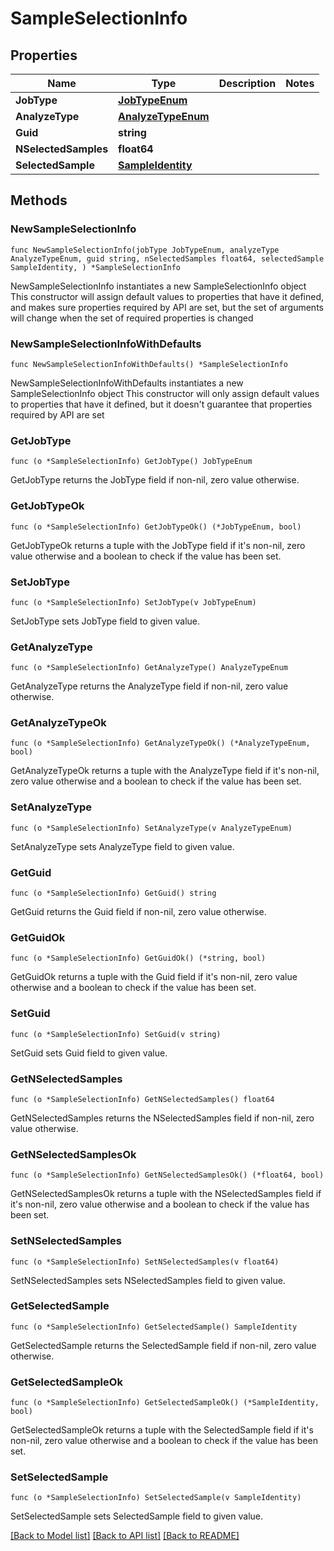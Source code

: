 # SampleSelectionInfo

## Properties

Name | Type | Description | Notes
------------ | ------------- | ------------- | -------------
**JobType** | [**JobTypeEnum**](JobTypeEnum.md) |  | 
**AnalyzeType** | [**AnalyzeTypeEnum**](AnalyzeTypeEnum.md) |  | 
**Guid** | **string** |  | 
**NSelectedSamples** | **float64** |  | 
**SelectedSample** | [**SampleIdentity**](SampleIdentity.md) |  | 

## Methods

### NewSampleSelectionInfo

`func NewSampleSelectionInfo(jobType JobTypeEnum, analyzeType AnalyzeTypeEnum, guid string, nSelectedSamples float64, selectedSample SampleIdentity, ) *SampleSelectionInfo`

NewSampleSelectionInfo instantiates a new SampleSelectionInfo object
This constructor will assign default values to properties that have it defined,
and makes sure properties required by API are set, but the set of arguments
will change when the set of required properties is changed

### NewSampleSelectionInfoWithDefaults

`func NewSampleSelectionInfoWithDefaults() *SampleSelectionInfo`

NewSampleSelectionInfoWithDefaults instantiates a new SampleSelectionInfo object
This constructor will only assign default values to properties that have it defined,
but it doesn't guarantee that properties required by API are set

### GetJobType

`func (o *SampleSelectionInfo) GetJobType() JobTypeEnum`

GetJobType returns the JobType field if non-nil, zero value otherwise.

### GetJobTypeOk

`func (o *SampleSelectionInfo) GetJobTypeOk() (*JobTypeEnum, bool)`

GetJobTypeOk returns a tuple with the JobType field if it's non-nil, zero value otherwise
and a boolean to check if the value has been set.

### SetJobType

`func (o *SampleSelectionInfo) SetJobType(v JobTypeEnum)`

SetJobType sets JobType field to given value.


### GetAnalyzeType

`func (o *SampleSelectionInfo) GetAnalyzeType() AnalyzeTypeEnum`

GetAnalyzeType returns the AnalyzeType field if non-nil, zero value otherwise.

### GetAnalyzeTypeOk

`func (o *SampleSelectionInfo) GetAnalyzeTypeOk() (*AnalyzeTypeEnum, bool)`

GetAnalyzeTypeOk returns a tuple with the AnalyzeType field if it's non-nil, zero value otherwise
and a boolean to check if the value has been set.

### SetAnalyzeType

`func (o *SampleSelectionInfo) SetAnalyzeType(v AnalyzeTypeEnum)`

SetAnalyzeType sets AnalyzeType field to given value.


### GetGuid

`func (o *SampleSelectionInfo) GetGuid() string`

GetGuid returns the Guid field if non-nil, zero value otherwise.

### GetGuidOk

`func (o *SampleSelectionInfo) GetGuidOk() (*string, bool)`

GetGuidOk returns a tuple with the Guid field if it's non-nil, zero value otherwise
and a boolean to check if the value has been set.

### SetGuid

`func (o *SampleSelectionInfo) SetGuid(v string)`

SetGuid sets Guid field to given value.


### GetNSelectedSamples

`func (o *SampleSelectionInfo) GetNSelectedSamples() float64`

GetNSelectedSamples returns the NSelectedSamples field if non-nil, zero value otherwise.

### GetNSelectedSamplesOk

`func (o *SampleSelectionInfo) GetNSelectedSamplesOk() (*float64, bool)`

GetNSelectedSamplesOk returns a tuple with the NSelectedSamples field if it's non-nil, zero value otherwise
and a boolean to check if the value has been set.

### SetNSelectedSamples

`func (o *SampleSelectionInfo) SetNSelectedSamples(v float64)`

SetNSelectedSamples sets NSelectedSamples field to given value.


### GetSelectedSample

`func (o *SampleSelectionInfo) GetSelectedSample() SampleIdentity`

GetSelectedSample returns the SelectedSample field if non-nil, zero value otherwise.

### GetSelectedSampleOk

`func (o *SampleSelectionInfo) GetSelectedSampleOk() (*SampleIdentity, bool)`

GetSelectedSampleOk returns a tuple with the SelectedSample field if it's non-nil, zero value otherwise
and a boolean to check if the value has been set.

### SetSelectedSample

`func (o *SampleSelectionInfo) SetSelectedSample(v SampleIdentity)`

SetSelectedSample sets SelectedSample field to given value.



[[Back to Model list]](../README.md#documentation-for-models) [[Back to API list]](../README.md#documentation-for-api-endpoints) [[Back to README]](../README.md)


